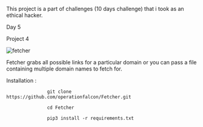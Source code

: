 This project is a part of challenges (10 days challenge) that i took as an ethical hacker.

Day 5

Project 4

![fetcher](https://user-images.githubusercontent.com/83413793/116839451-1489ad80-abf0-11eb-9641-84baf54d86f9.png)

Fetcher grabs all possible links for a particular domain or you can pass a file containing multiple domain names to fetch for. 

Installation :

                   git clone https://github.com/operationfalcon/Fetcher.git
                   
                   cd Fetcher
                   
                   pip3 install -r requirements.txt
